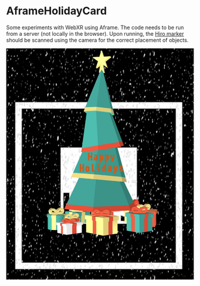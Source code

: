 # AframeHolidayCard
Some experiments with WebXR using Aframe. The code needs to be run from a server (not locally in the browser). Upon running, the [Hiro marker](https://github.com/artoolkit/ARToolKit5/blob/master/doc/patterns/Hiro%20pattern%20with%20border.pdf) should be scanned using the camera for the correct placement of objects. 

![Example image](/images/WebARHoliday.jpg)
